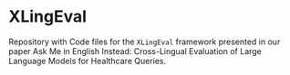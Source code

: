# XLingEval

Repository with Code files for the `XLingEval` framework presented in our paper Ask Me in English Instead: Cross-Lingual Evaluation of Large Language Models for Healthcare Queries.
